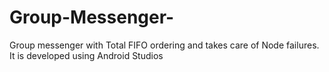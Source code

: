 # Group-Messenger-
Group messenger with Total FIFO ordering and takes care of Node failures. It is developed using Android Studios
